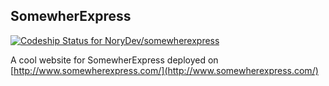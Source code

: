 ## SomewherExpress

[ ![Codeship Status for NoryDev/somewherexpress](https://codeship.com/projects/075342b0-6f7d-0133-76f6-7ae947dfb2ee/status?branch=master)](https://codeship.com/projects/116247)

A cool website for SomewherExpress deployed on [http://www.somewherexpress.com/](http://www.somewherexpress.com/)

